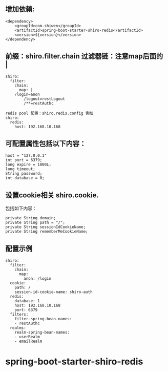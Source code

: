 ## 增加依赖:

```
<dependency>
	<groupId>com.shiwen</groupId>
	<artifactId>spring-boot-starter-shiro-redis</artifactId>
	<version>${version}</version>
</dependency>
```

## 前缀：shiro.filter.chain 过滤器链：注意map后面的 | 

```
shiro:
  filter:
    chain:
      map: |
	/login=anon
        /logout=restLogout
        /**=restAuthc
       	
redis pool 配置：shiro.redis.config 例如
shiro:
  redis:
    host: 192.168.10.168
```


## 可配置属性包括以下内容：   
   
	host = "127.0.0.1"
	int port = 6379;         
	long expire = 1800L;     
	long timeout;            
	String password;         
	int database = 0; 


## 设置cookie相关 shiro.cookie.
包括如下内容：

	private String domain;
	private String path = "/";
	private String sessionIdCookieName;
	private String rememberMeCookieName;


## 配置示例

```
shiro:
  filter:
    chain:
      map:
        anon: /login
  cookie:
    path: /
    session-id-cookie-name: shiro-auth
  redis:
    database: 1
    host: 192.168.10.168
    port: 6379
  filters:
    filter-spring-bean-names:
    - restAuthc
  realms:
    realm-spring-bean-names:
    - userRealm
    - emailRealm

```

# spring-boot-starter-shiro-redis

